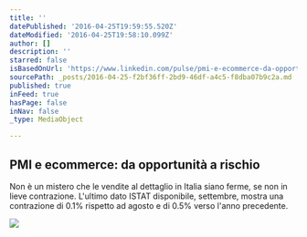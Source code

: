 ```yaml
---
title: ''
datePublished: '2016-04-25T19:59:55.520Z'
dateModified: '2016-04-25T19:58:10.099Z'
author: []
description: ''
starred: false
isBasedOnUrl: 'https://www.linkedin.com/pulse/pmi-e-ecommerce-da-opportunit%C3%A0-rischio-claudio-raimondi?trk=mp-reader-card'
sourcePath: _posts/2016-04-25-f2bf36ff-2bd9-46df-a4c5-f8dba07b9c2a.md
published: true
inFeed: true
hasPage: false
inNav: false
_type: MediaObject

---
```

<article style=""><h1>PMI e ecommerce: da opportunità a rischio</h1><p>Non è un mistero che le vendite al dettaglio in Italia siano ferme, se non in lieve contrazione. L'ultimo dato ISTAT disponibile, settembre, mostra una contrazione di 0.1% rispetto ad agosto e di 0.5% verso l'anno precedente.</p><img src="https://media.licdn.com/mpr/mpr/p/3/005/0a6/214/37e1351.jpg" /></article>